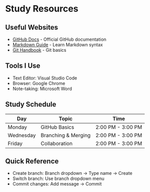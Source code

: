 # Study Resources

## Useful Websites
- [GitHub Docs](https://docs.github.com/) - Official GitHub documentation
- [Markdown Guide](https://www.markdownguide.org/) - Learn Markdown syntax
- [Git Handbook](https://guides.github.com/introduction/git-handbook/) - Git basics

## Tools I Use
- Text Editor: Visual Studio Code
- Browser: Google Chrome
- Note-taking: Microsoft Word

## Study Schedule
| Day | Topic | Time |
|-----|-------|------|
| Monday | GitHub Basics | 2:00 PM - 3:00 PM |
| Wednesday | Branching & Merging | 2:00 PM - 3:00 PM |
| Friday | Collaboration | 2:00 PM - 3:00 PM |

## Quick Reference
- Create branch: Branch dropdown → Type name → Create
- Switch branch: Use branch dropdown menu
- Commit changes: Add message → Commit
